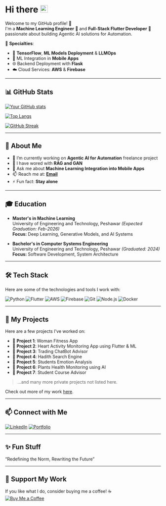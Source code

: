 # Hi there <img src="https://user-images.githubusercontent.com/30992818/109906379-5aeb8a80-7cdb-11eb-821f-5b7192e8a051.gif" alt="Hi" width="24"/> 


Welcome to my GitHub profile! 🚀  
I'm a **Machine Learning Engineer** 🤖 and **Full-Stack Flutter Developer** 💙 passionate about building Agentic AI solutions for Automation.

🌟 **Specialties**:
- 🧠 **TensorFlow**, **ML Models Deployment** & **LLMOps** 
- 📱 ML Integration in **Mobile Apps**  
- 🌐 Backend Deployment with **Flask**  
- ☁️ Cloud Services: **AWS** & **Firebase**  

---

## 📊 GitHub Stats

[![Your GitHub stats](https://github-readme-stats.vercel.app/api?username=tayabdev&show_icons=true&theme=radical)](https://github.com/tayabdev)

[![Top Langs](https://github-readme-stats.vercel.app/api/top-langs/?username=tayabdev&layout=compact&theme=radical)](https://github.com/tayabdev?tab=repositories)


[![GitHub Streak](https://streak-stats.demolab.com/?user=tayabdev&theme=radical)](https://git.io/streak-stats)

---

## 🌟 About Me

- 🔭 I’m currently working on **Agentic AI for Automation** freelance project
- 🌱 I have wored with **RAG and GAN**
- 💬 Ask me about **Machine Learning Integration into Mobile Apps**
- 📫 Reach me at: **[Email](mailto:20pwcse1867@uetpeshawar.edu.pk)**
- ⚡ Fun fact: **Stay alone**

---

## 🎓 Education

- **Master's in Machine Learning**  
  University of Engineering and Technology, Peshawar *(Expected Graduation: Feb-2026)*  
  **Focus:** Deep Learning, Generative Models, and AI Systems

- **Bachelor's in Computer Systems Engineering**  
  University of Engineering and Technology, Peshawar *(Graduated: 2024)*  
  **Focus:** Software Development, System Architecture


---

## 🛠️ Tech Stack

Here are some of the technologies and tools I work with:

![Python](https://img.shields.io/badge/Python-3776AB?style=flat&logo=python&logoColor=white)
![Flutter](https://img.shields.io/badge/Flutter-02569B?style=flat&logo=flutter&logoColor=white)
![AWS](https://img.shields.io/badge/AWS-232F3E?style=flat&logo=amazon-aws&logoColor=FF9900)
![Firebase](https://img.shields.io/badge/Firebase-FFCA28?style=flat&logo=firebase&logoColor=white)
![Git](https://img.shields.io/badge/Git-F05032?style=flat&logo=git&logoColor=white)
![Node.js](https://img.shields.io/badge/Node.js-339933?style=flat&logo=node.js&logoColor=white)
![Docker](https://img.shields.io/badge/Docker-2496ED?style=flat&logo=docker&logoColor=white)

---

## 🚀 My Projects

Here are a few projects I've worked on:

- 🌟 **Project 1**: Woman Fitness App    
- 🌟 **Project 2**: Heart Activity Monitoring App using Flutter & ML  
- 🌟 **Project 3**: Trading ChatBot Advisor  
- 🌟 **Project 4**: Hadith Search Engine  
- 🌟 **Project 5**: Students Emotion Analysis  
- 🌟 **Project 6**: Plants Health Monitoring using AI  
- 🌟 **Project 7**: Student Course Advisor  

> …and many more private projects not listed here.


Check out more of my work [here](https://github.com/TAYAB009?tab=repositories).

---

## 📫 Connect with Me

[![LinkedIn](https://img.shields.io/badge/LinkedIn-0077B5?style=flat&logo=linkedin&logoColor=white)](https://www.linkedin.com/in/tayab-farooq-0118411bb)
[![Portfolio](https://img.shields.io/badge/Portfolio-000?style=flat&logo=github&logoColor=white)](https://tayab-portfolio.web.app/)

---

## ✨ Fun Stuff

“Redefining the Norm, Rewriting the Future”


---

## 🤝 Support My Work

If you like what I do, consider buying me a coffee! ☕  
[![Buy Me a Coffee](https://img.shields.io/badge/Buy%20Me%20A%20Coffee-F76348?style=flat&logo=buy-me-a-coffee&logoColor=white)](https://buymeacoffee.com/tayabfarooq)
